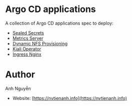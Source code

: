 # Argo CD applications

A collection of Argo CD applications spec to deploy:
- [Sealed Secrets](./sealed-secrets/argocd.yaml)
- [Metrics Server](./metrics-server/argocd.yaml)
- [Dynamic NFS Provisioning](./nfs-storage/argocd.yaml)
- [Kiali Operator](./kiali-operator/argocd.yaml)
- [Ingress Nginx](./ingress-nginx/argocd.yaml)

# Author

Anh Nguyễn
- Website: [https://nvtienanh.info](https://nvtienanh.info)
